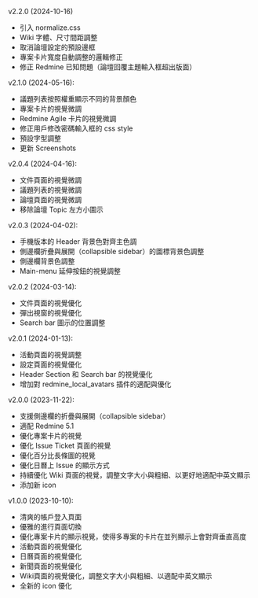 v2.2.0 (2024-10-16)
* 引入 normalize.css
* Wiki 字體、尺寸間距調整
* 取消論壇設定的預設邊框
* 專案卡片寬度自動調整的邏輯修正
* 修正 Redmine 已知問題（論壇回覆主題輸入框超出版面）

v2.1.0 (2024-05-16):
* 議題列表按照權重顯示不同的背景顏色
* 專案卡片的視覺微調
* Redmine Agile 卡片的視覺微調
* 修正用戶修改密碼輸入框的 css style
* 預設字型調整
* 更新 Screenshots

v2.0.4 (2024-04-16):
* 文件頁面的視覺微調
* 議題列表的視覺微調
* 論壇頁面的視覺微調
* 移除論壇 Topic 左方小圖示

v2.0.3 (2024-04-02):

* 手機版本的 Header 背景色對齊主色調
* 側邊欄折疊與展開（collapsible sidebar）的圖標背景色調整
* 側邊欄背景色調整
* Main-menu 延伸按鈕的視覺調整

v2.0.2 (2024-03-14):

* 文件頁面的視覺優化
* 彈出視窗的視覺優化
* Search bar 圖示的位置調整

v2.0.1 (2024-01-13):

* 活動頁面的視覺調整
* 設定頁面的視覺優化
* Header Section 和 Search bar 的視覺優化
* 增加對 redmine_local_avatars 插件的適配與優化

v2.0.0 (2023-11-22):

* 支援側邊欄的折疊與展開（collapsible sidebar）
* 適配 Redmine 5.1
* 優化專案卡片的視覺
* 優化 Issue Ticket 頁面的視覺
* 優化百分比長條圖的視覺
* 優化日曆上 Issue 的顯示方式
* 持續優化 Wiki 頁面的視覺，調整文字大小與粗細、以更好地適配中英文顯示
* 添加新 icon

v1.0.0 (2023-10-10):

* 清爽的帳戶登入頁面
* 優雅的進行頁面切換
* 優化專案卡片的顯示視覺，使得多專案的卡片在並列顯示上會對齊垂直高度
* 活動頁面的視覺優化
* 日曆頁面的視覺優化
* 新聞頁面的視覺優化
* Wiki頁面的視覺優化，調整文字大小與粗細、以適配中英文顯示
* 全新的 icon 優化
